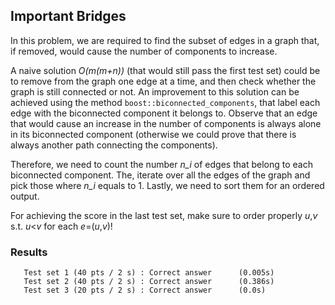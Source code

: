 ## Important Bridges
In this problem, we are required to find the subset of edges in a graph that, if removed, would cause the number of components to increase. 

A naive solution *O(m(m+n))* (that would still pass the first test set) could be to remove from the graph one edge at a time, and then check whether the graph is still connected or not. An improvement to this solution can be achieved using the method `boost::biconnected_components`, that label each edge with the biconnected component it belongs to. Observe that an edge that would cause an increase in the number of components is always alone in its biconnected component (otherwise we could
prove that there is always another path connecting the components). 

Therefore, we need to count the number *n_i*  of edges that belong to each biconnected component. The, iterate over all the edges of the graph and pick those where *n_i* equals to 1. Lastly, we need to sort them for an ordered output.

For achieving the score in the last test set, make sure to order properly *u*,*v* s.t. *u*<*v* for each *e*=(*u*,*v*)!

### Results
```
   Test set 1 (40 pts / 2 s) : Correct answer      (0.005s)
   Test set 2 (40 pts / 2 s) : Correct answer      (0.386s)
   Test set 3 (20 pts / 2 s) : Correct answer      (0.0s)
```
